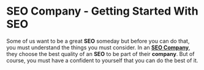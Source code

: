# SEO Company - Getting Started With SEO

Some of us want to be a great **SEO** someday but before you can do
that, you must understand the things you must consider. In an **[SEO
Company](http://lease-a-seo.com/)**, they choose the best quality of an
**SEO** to be part of their **company**. But of course, you must have a
confident to yourself that you can do the best of it.
